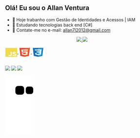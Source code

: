 ## Olá! Eu sou o Allan Ventura

- 🔭 Hoje trabanho com Gestão de Identidades e Acessos | IAM
- 🌱 Estudando tecnologias back end [C#]
- 📧 Contate-me no e-mail: allan7l2012@gmail.com

<div align="center">
  <a href="https://github.com/allan-vent">
  <img height="150em" src="https://github-readme-stats.vercel.app/api?username=allan-vent&show_icons=true&theme=dark&include_all_commits=true&count_private=true"/>
  <img height="150em" src="https://github-readme-stats.vercel.app/api/top-langs/?username=allan-vent&layout=compact&langs_count=7&theme=dark"/>
</div>
  
<div style="display: inline_block"><br>
  <img align="center" alt="Allan-Js" height="30" width="40" src="https://raw.githubusercontent.com/devicons/devicon/master/icons/javascript/javascript-plain.svg">
  <img align="center" alt="Allan-HTML" height="30" width="40" src="https://raw.githubusercontent.com/devicons/devicon/master/icons/html5/html5-original.svg">
  <img align="center" alt="Allan-CSS" height="30" width="40" src="https://raw.githubusercontent.com/devicons/devicon/master/icons/css3/css3-original.svg">

</div>  
  
##
  
<div>  

 <a href="https://discord.com/channels/@me/835115487344066611" target="_blank"><img src="https://img.shields.io/badge/Discord-7289DA?style=for-the-badge&logo=discord&logoColor=white" target="_blank"></a> 
  <a href = "https://mail.google.com/mail/u/allan7l2012@gmail.com"><img src="https://img.shields.io/badge/-Gmail-%23333?style=for-the-badge&logo=gmail&logoColor=white" target="_blank"></a>
  <a href="https://www.linkedin.com/in/allan-ventura/" target="_blank"><img src="https://img.shields.io/badge/-LinkedIn-%230077B5?style=for-the-badge&logo=linkedin&logoColor=white" target="_blank"></a> 
  
  ![Snake animation](https://github.com/rafaballerini/rafaballerini/blob/output/github-contribution-grid-snake.svg)
</div> 
